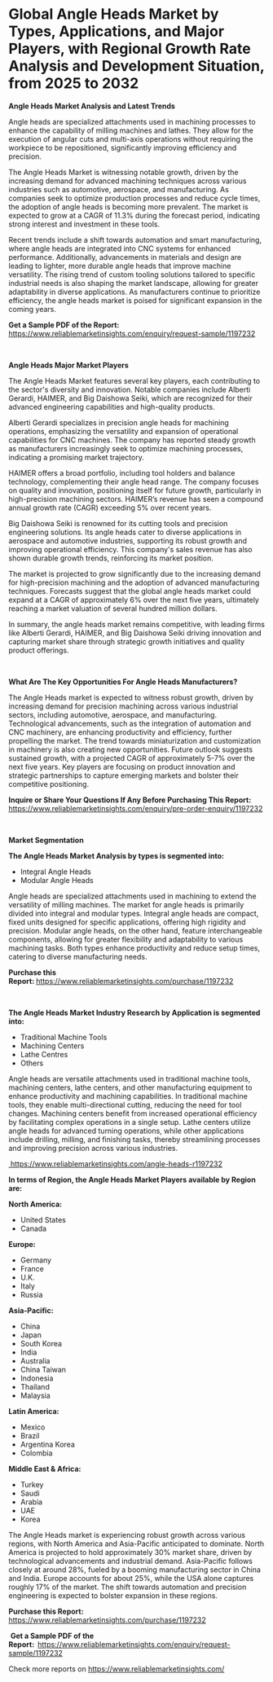 <p><h1>Global Angle Heads Market by Types, Applications, and Major Players, with Regional Growth Rate Analysis and Development Situation, from 2025 to 2032</h1></p><p><strong>Angle Heads Market Analysis and Latest Trends</strong></p>
<p><p>Angle heads are specialized attachments used in machining processes to enhance the capability of milling machines and lathes. They allow for the execution of angular cuts and multi-axis operations without requiring the workpiece to be repositioned, significantly improving efficiency and precision.</p><p>The Angle Heads Market is witnessing notable growth, driven by the increasing demand for advanced machining techniques across various industries such as automotive, aerospace, and manufacturing. As companies seek to optimize production processes and reduce cycle times, the adoption of angle heads is becoming more prevalent. The market is expected to grow at a CAGR of 11.3% during the forecast period, indicating strong interest and investment in these tools.</p><p>Recent trends include a shift towards automation and smart manufacturing, where angle heads are integrated into CNC systems for enhanced performance. Additionally, advancements in materials and design are leading to lighter, more durable angle heads that improve machine versatility. The rising trend of custom tooling solutions tailored to specific industrial needs is also shaping the market landscape, allowing for greater adaptability in diverse applications. As manufacturers continue to prioritize efficiency, the angle heads market is poised for significant expansion in the coming years.</p></p>
<p><strong>Get a Sample PDF of the Report:&nbsp;</strong> <a href="https://www.reliablemarketinsights.com/enquiry/request-sample/1197232?utm_campaign=2395&utm_medium=2&utm_source=Github&utm_content=ia&utm_term=19022025&utm_id=angle-heads">https://www.reliablemarketinsights.com/enquiry/request-sample/1197232</a></p>
<p>&nbsp;</p>
<p><strong>Angle Heads Major Market Players</strong></p>
<p><p>The Angle Heads Market features several key players, each contributing to the sector's diversity and innovation. Notable companies include Alberti Gerardi, HAIMER, and Big Daishowa Seiki, which are recognized for their advanced engineering capabilities and high-quality products.</p><p>Alberti Gerardi specializes in precision angle heads for machining operations, emphasizing the versatility and expansion of operational capabilities for CNC machines. The company has reported steady growth as manufacturers increasingly seek to optimize machining processes, indicating a promising market trajectory.</p><p>HAIMER offers a broad portfolio, including tool holders and balance technology, complementing their angle head range. The company focuses on quality and innovation, positioning itself for future growth, particularly in high-precision machining sectors. HAIMER’s revenue has seen a compound annual growth rate (CAGR) exceeding 5% over recent years.</p><p>Big Daishowa Seiki is renowned for its cutting tools and precision engineering solutions. Its angle heads cater to diverse applications in aerospace and automotive industries, supporting its robust growth and improving operational efficiency. This company's sales revenue has also shown durable growth trends, reinforcing its market position.</p><p>The market is projected to grow significantly due to the increasing demand for high-precision machining and the adoption of advanced manufacturing techniques. Forecasts suggest that the global angle heads market could expand at a CAGR of approximately 6% over the next five years, ultimately reaching a market valuation of several hundred million dollars.</p><p>In summary, the angle heads market remains competitive, with leading firms like Alberti Gerardi, HAIMER, and Big Daishowa Seiki driving innovation and capturing market share through strategic growth initiatives and quality product offerings.</p></p>
<p>&nbsp;</p>
<p><strong>What Are The Key Opportunities For Angle Heads Manufacturers?</strong></p>
<p><p>The Angle Heads market is expected to witness robust growth, driven by increasing demand for precision machining across various industrial sectors, including automotive, aerospace, and manufacturing. Technological advancements, such as the integration of automation and CNC machinery, are enhancing productivity and efficiency, further propelling the market. The trend towards miniaturization and customization in machinery is also creating new opportunities. Future outlook suggests sustained growth, with a projected CAGR of approximately 5-7% over the next five years. Key players are focusing on product innovation and strategic partnerships to capture emerging markets and bolster their competitive positioning.</p></p>
<p><strong>Inquire or Share Your Questions If Any Before Purchasing This Report:</strong> <a href="https://www.reliablemarketinsights.com/enquiry/pre-order-enquiry/1197232?utm_campaign=2395&utm_medium=2&utm_source=Github&utm_content=ia&utm_term=19022025&utm_id=angle-heads">https://www.reliablemarketinsights.com/enquiry/pre-order-enquiry/1197232</a></p>
<p>&nbsp;</p>
<p><strong>Market Segmentation</strong></p>
<p><strong>The Angle Heads Market Analysis by types is segmented into:</strong></p>
<p><ul><li>Integral Angle Heads</li><li>Modular Angle Heads</li></ul></p>
<p><p>Angle heads are specialized attachments used in machining to extend the versatility of milling machines. The market for angle heads is primarily divided into integral and modular types. Integral angle heads are compact, fixed units designed for specific applications, offering high rigidity and precision. Modular angle heads, on the other hand, feature interchangeable components, allowing for greater flexibility and adaptability to various machining tasks. Both types enhance productivity and reduce setup times, catering to diverse manufacturing needs.</p></p>
<p><strong>Purchase this Report:&nbsp;</strong><a href="https://www.reliablemarketinsights.com/purchase/1197232?utm_campaign=2395&utm_medium=2&utm_source=Github&utm_content=ia&utm_term=19022025&utm_id=angle-heads">https://www.reliablemarketinsights.com/purchase/1197232</a></p>
<p>&nbsp;</p>
<p><strong>The Angle Heads Market Industry Research by Application is segmented into:</strong></p>
<p><ul><li>Traditional Machine Tools</li><li>Machining Centers</li><li>Lathe Centres</li><li>Others</li></ul></p>
<p><p>Angle heads are versatile attachments used in traditional machine tools, machining centers, lathe centers, and other manufacturing equipment to enhance productivity and machining capabilities. In traditional machine tools, they enable multi-directional cutting, reducing the need for tool changes. Machining centers benefit from increased operational efficiency by facilitating complex operations in a single setup. Lathe centers utilize angle heads for advanced turning operations, while other applications include drilling, milling, and finishing tasks, thereby streamlining processes and improving precision across various industries.</p></p>
<p><a href="https://www.reliablemarketinsights.com/angle-heads-r1197232?utm_campaign=2395&utm_medium=2&utm_source=Github&utm_content=ia&utm_term=19022025&utm_id=angle-heads">&nbsp;https://www.reliablemarketinsights.com/angle-heads-r1197232</a></p>
<p><strong>In terms of Region, the Angle Heads Market Players available by Region are:</strong></p>
<p>
    <p> <strong> North America: </strong>
        <ul>
            <li>United States</li>
            <li>Canada</li>
        </ul>
        </p> 
    <p> <strong> Europe: </strong>
        <ul>
            <li>Germany</li>
            <li>France</li>
            <li>U.K.</li>
            <li>Italy</li>
            <li>Russia</li>
        </ul>
        </p> 
    <p> <strong> Asia-Pacific: </strong>
        <ul>
            <li>China</li>
            <li>Japan</li>
            <li>South Korea</li>
            <li>India</li>
            <li>Australia</li>
            <li>China Taiwan</li>
            <li>Indonesia</li>
            <li>Thailand</li>
            <li>Malaysia</li>
        </ul>
        </p> 
    <p> <strong> Latin America: </strong>
        <ul>
            <li>Mexico</li>
            <li>Brazil</li>
            <li>Argentina Korea</li>
            <li>Colombia</li>
        </ul>
        </p> 
    <p> <strong> Middle East & Africa: </strong>
        <ul>
            <li>Turkey</li>
            <li>Saudi</li>
            <li>Arabia</li>
            <li>UAE</li>
            <li>Korea</li>
        </ul>
    </p>
    </p>
<p><p>The Angle Heads market is experiencing robust growth across various regions, with North America and Asia-Pacific anticipated to dominate. North America is projected to hold approximately 30% market share, driven by technological advancements and industrial demand. Asia-Pacific follows closely at around 28%, fueled by a booming manufacturing sector in China and India. Europe accounts for about 25%, while the USA alone captures roughly 17% of the market. The shift towards automation and precision engineering is expected to bolster expansion in these regions.</p></p>
<p><strong>Purchase this Report: </strong><a href="https://www.reliablemarketinsights.com/purchase/1197232?utm_campaign=2395&utm_medium=2&utm_source=Github&utm_content=ia&utm_term=19022025&utm_id=angle-heads">https://www.reliablemarketinsights.com/purchase/1197232</a></p>
<p>&nbsp;<strong>Get a Sample PDF of the Report:&nbsp;&nbsp;</strong><a href="https://www.reliablemarketinsights.com/enquiry/request-sample/1197232?utm_campaign=2395&utm_medium=2&utm_source=Github&utm_content=ia&utm_term=19022025&utm_id=angle-heads">https://www.reliablemarketinsights.com/enquiry/request-sample/1197232</a></p>
<p><strong></strong></p>
<p>Check more reports on <a href="https://www.reliablemarketinsights.com/?utm_campaign=2395&utm_medium=2&utm_source=Github&utm_content=ia&utm_term=19022025&utm_id=angle-heads">https://www.reliablemarketinsights.com/</a></p>